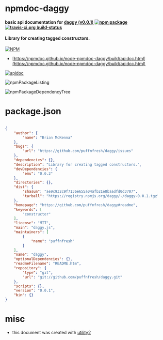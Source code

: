 # npmdoc-daggy

#### basic api documentation for  [daggy (v0.0.1)](https://github.com/puffnfresh/daggy#readme)  [![npm package](https://img.shields.io/npm/v/npmdoc-daggy.svg?style=flat-square)](https://www.npmjs.org/package/npmdoc-daggy) [![travis-ci.org build-status](https://api.travis-ci.org/npmdoc/node-npmdoc-daggy.svg)](https://travis-ci.org/npmdoc/node-npmdoc-daggy)

#### Library for creating tagged constructors.

[![NPM](https://nodei.co/npm/daggy.png?downloads=true&downloadRank=true&stars=true)](https://www.npmjs.com/package/daggy)

- [https://npmdoc.github.io/node-npmdoc-daggy/build/apidoc.html](https://npmdoc.github.io/node-npmdoc-daggy/build/apidoc.html)

[![apidoc](https://npmdoc.github.io/node-npmdoc-daggy/build/screenCapture.buildCi.browser.%252Ftmp%252Fbuild%252Fapidoc.html.png)](https://npmdoc.github.io/node-npmdoc-daggy/build/apidoc.html)

![npmPackageListing](https://npmdoc.github.io/node-npmdoc-daggy/build/screenCapture.npmPackageListing.svg)

![npmPackageDependencyTree](https://npmdoc.github.io/node-npmdoc-daggy/build/screenCapture.npmPackageDependencyTree.svg)



# package.json

```json

{
    "author": {
        "name": "Brian McKenna"
    },
    "bugs": {
        "url": "https://github.com/puffnfresh/daggy/issues"
    },
    "dependencies": {},
    "description": "Library for creating tagged constructors.",
    "devDependencies": {
        "emu": "0.0.2"
    },
    "directories": {},
    "dist": {
        "shasum": "ae9c932c9f7136e655a04afb21e8baadfd0d3707",
        "tarball": "https://registry.npmjs.org/daggy/-/daggy-0.0.1.tgz"
    },
    "homepage": "https://github.com/puffnfresh/daggy#readme",
    "keywords": [
        "constructor"
    ],
    "license": "MIT",
    "main": "daggy.js",
    "maintainers": [
        {
            "name": "puffnfresh"
        }
    ],
    "name": "daggy",
    "optionalDependencies": {},
    "readmeFilename": "README.htm",
    "repository": {
        "type": "git",
        "url": "git://github.com/puffnfresh/daggy.git"
    },
    "scripts": {},
    "version": "0.0.1",
    "bin": {}
}
```



# misc
- this document was created with [utility2](https://github.com/kaizhu256/node-utility2)
